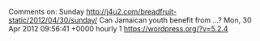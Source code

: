 Comments on: Sunday http://j4u2.com/breadfruit-static/2012/04/30/sunday/ Can Jamaican youth benefit from ...? Mon, 30 Apr 2012 09:56:41 +0000  hourly   1  https://wordpress.org/?v=5.2.4